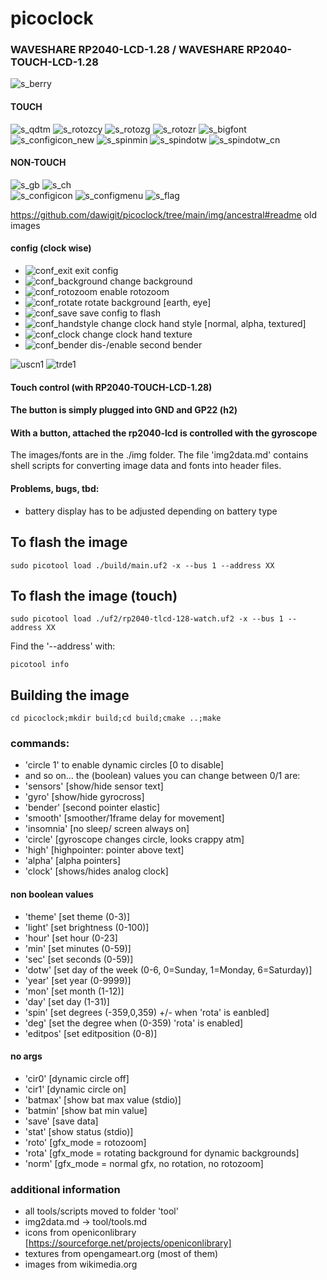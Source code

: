 # picoclock
### WAVESHARE RP2040-LCD-1.28 / WAVESHARE RP2040-TOUCH-LCD-1.28

![s_berry](https://github.com/dawigit/picoclock/blob/main/img/s_berry.png)

#### TOUCH
![s_qdtm](https://github.com/dawigit/picoclock/blob/main/img/s_qdtm.png) ![s_rotozcy](https://github.com/dawigit/picoclock/blob/main/img/s_rotozcy.png) ![s_rotozg](https://github.com/dawigit/picoclock/blob/main/img/s_rotozg.png) ![s_rotozr](https://github.com/dawigit/picoclock/blob/main/img/s_rotozr.png)
![s_bigfont](https://github.com/dawigit/picoclock/blob/main/img/s_bigfont.png) ![s_configicon_new](https://github.com/dawigit/picoclock/blob/main/img/s_configicon_new.png)
![s_spinmin](https://github.com/dawigit/picoclock/blob/main/img/s_spinmin.png) ![s_spindotw](https://github.com/dawigit/picoclock/blob/main/img/s_spindotw.png) ![s_spindotw_cn](https://github.com/dawigit/picoclock/blob/main/img/s_spindotw_cn.png)

#### NON-TOUCH
![s_gb](https://github.com/dawigit/picoclock/blob/main/img/s_gb.png) ![s_ch](https://github.com/dawigit/picoclock/blob/main/img/s_ch.png)  
![s_configicon](https://github.com/dawigit/picoclock/blob/main/img/s_configicon.png) ![s_configmenu](https://github.com/dawigit/picoclock/blob/main/img/s_configmenu.png)
![s_flag](https://github.com/dawigit/picoclock/blob/main/img/s_flag.png)

https://github.com/dawigit/picoclock/tree/main/img/ancestral#readme old images

#### config (clock wise)
- ![conf_exit](https://github.com/dawigit/picoclock/blob/main/img/conf_exit.png)  exit config
- ![conf_background](https://github.com/dawigit/picoclock/blob/main/img/conf_background.png)	change background
- ![conf_rotozoom](https://github.com/dawigit/picoclock/blob/main/img/conf_rotozoom.png)  enable rotozoom
- ![conf_rotate](https://github.com/dawigit/picoclock/blob/main/img/conf_rotate.png)  rotate background [earth, eye]
- ![conf_save](https://github.com/dawigit/picoclock/blob/main/img/conf_save.png)  save config to flash
- ![conf_handstyle](https://github.com/dawigit/picoclock/blob/main/img/conf_handstyle.png)  change clock hand style [normal, alpha, textured]
- ![conf_clock](https://github.com/dawigit/picoclock/blob/main/img/conf_clock.png)  change clock hand texture
- ![conf_bender](https://github.com/dawigit/picoclock/blob/main/img/conf_bender.png)  dis-/enable second bender


![uscn1](https://user-images.githubusercontent.com/26333559/196231673-cdbe89fb-14fd-46a9-b566-e3241b16d3c8.png)
![trde1](https://user-images.githubusercontent.com/26333559/196231689-c6d9e030-b088-4c9f-bef6-1a3cd4f5b1c6.png)

#### Touch control (with RP2040-TOUCH-LCD-1.28)

#### The button is simply plugged into GND and GP22 (h2)
#### With a button, attached the rp2040-lcd is controlled with the gyroscope

The images/fonts are in the ./img folder.
The file 'img2data.md' contains shell scripts for converting image data and fonts into header files.

#### Problems, bugs, tbd:
- battery display has to be adjusted depending on battery type

## To flash the image

`sudo picotool load ./build/main.uf2 -x --bus 1 --address XX`

## To flash the image (touch)

`sudo picotool load ./uf2/rp2040-tlcd-128-watch.uf2 -x --bus 1 --address XX`


Find the '--address' with:

`picotool info`


## Building the image

`cd picoclock;mkdir build;cd build;cmake ..;make`

### commands:
- 'circle 1' to enable dynamic circles [0 to disable]
- and so on… the (boolean) values you can change between 0/1 are:
- 'sensors'		[show/hide sensor text]
- 'gyro'		  [show/hide gyrocross]
- 'bender'		[second pointer elastic]
- 'smooth'		[smoother/1frame delay for movement]
- 'insomnia'	[no sleep/ screen always on]
- 'circle'		[gyroscope changes circle, looks crappy atm]
- 'high'		[highpointer: pointer above text]
- 'alpha'		[alpha pointers]
- 'clock'		[shows/hides analog clock]

#### non boolean values
- 'theme'		[set theme (0-3)]
- 'light'		[set brightness (0-100)]
- 'hour'		[set hour (0-23]
- 'min'			[set minutes (0-59)]
- 'sec'			[set seconds (0-59)]
- 'dotw'		[set day of the week (0-6, 0=Sunday, 1=Monday, 6=Saturday)]
- 'year'		[set year (0-9999)]
- 'mon'			[set month (1-12)]
- 'day'			[set day (1-31)]
- 'spin'		[set degrees (-359,0,359) +/- when 'rota' is eanbled]
- 'deg'			[set the degree when (0-359) 'rota' is enabled]
- 'editpos'		[set editposition (0-8)]

#### no args
- 'cir0'		[dynamic circle off]
- 'cir1'		[dynamic circle on]
- 'batmax'		[show bat max value (stdio)]
- 'batmin'		[show bat min value]
- 'save'		[save data]
- 'stat'		[show status (stdio)]
- 'roto'		[gfx_mode = rotozoom]
- 'rota'		[gfx_mode = rotating background for dynamic backgrounds]
- 'norm'		[gfx_mode = normal gfx, no rotation, no rotozoom]


### additional information
- all tools/scripts moved to folder 'tool'
- img2data.md -> tool/tools.md
- icons from openiconlibrary [https://sourceforge.net/projects/openiconlibrary]
- textures from opengameart.org (most of them)
- images from wikimedia.org
